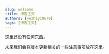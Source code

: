 ```yaml
---
slug: welcome
title: 博客主页
authors: [yezhiyi9670]
tags: [博客主页]
---
```


这里还没有任何东西。

未来我们会将版本更新相关的一些注意事项放在这里。
